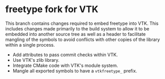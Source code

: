 # freetype fork for VTK

This branch contains changes required to embed freetype into VTK. This
includes changes made primarily to the build system to allow it to be embedded
into another source tree as well as a header to facilitate mangling of the
symbols to avoid conflicts with other copies of the library within a single
process.

  * Add attributes to pass commit checks within VTK.
  * Use VTK's zlib library.
  * Integrate CMake code with VTK's module system.
  * Mangle all exported symbols to have a `vtkfreetype_` prefix.
